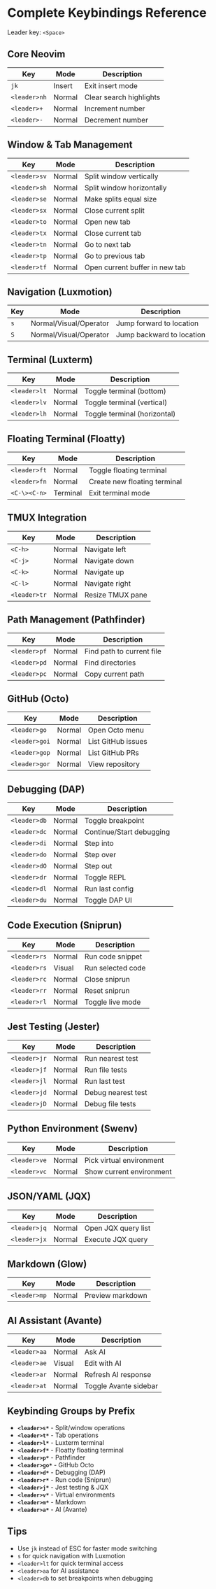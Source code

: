 # Complete Keybindings Reference

Leader key: `<Space>`

## Core Neovim

| Key | Mode | Description |
|-----|------|-------------|
| `jk` | Insert | Exit insert mode |
| `<leader>nh` | Normal | Clear search highlights |
| `<leader>+` | Normal | Increment number |
| `<leader>-` | Normal | Decrement number |

## Window & Tab Management

| Key | Mode | Description |
|-----|------|-------------|
| `<leader>sv` | Normal | Split window vertically |
| `<leader>sh` | Normal | Split window horizontally |
| `<leader>se` | Normal | Make splits equal size |
| `<leader>sx` | Normal | Close current split |
| `<leader>to` | Normal | Open new tab |
| `<leader>tx` | Normal | Close current tab |
| `<leader>tn` | Normal | Go to next tab |
| `<leader>tp` | Normal | Go to previous tab |
| `<leader>tf` | Normal | Open current buffer in new tab |

## Navigation (Luxmotion)

| Key | Mode | Description |
|-----|------|-------------|
| `s` | Normal/Visual/Operator | Jump forward to location |
| `S` | Normal/Visual/Operator | Jump backward to location |

## Terminal (Luxterm)

| Key | Mode | Description |
|-----|------|-------------|
| `<leader>lt` | Normal | Toggle terminal (bottom) |
| `<leader>lv` | Normal | Toggle terminal (vertical) |
| `<leader>lh` | Normal | Toggle terminal (horizontal) |

## Floating Terminal (Floatty)

| Key | Mode | Description |
|-----|------|-------------|
| `<leader>ft` | Normal | Toggle floating terminal |
| `<leader>fn` | Normal | Create new floating terminal |
| `<C-\><C-n>` | Terminal | Exit terminal mode |

## TMUX Integration

| Key | Mode | Description |
|-----|------|-------------|
| `<C-h>` | Normal | Navigate left |
| `<C-j>` | Normal | Navigate down |
| `<C-k>` | Normal | Navigate up |
| `<C-l>` | Normal | Navigate right |
| `<leader>tr` | Normal | Resize TMUX pane |

## Path Management (Pathfinder)

| Key | Mode | Description |
|-----|------|-------------|
| `<leader>pf` | Normal | Find path to current file |
| `<leader>pd` | Normal | Find directories |
| `<leader>pc` | Normal | Copy current path |

## GitHub (Octo)

| Key | Mode | Description |
|-----|------|-------------|
| `<leader>go` | Normal | Open Octo menu |
| `<leader>goi` | Normal | List GitHub issues |
| `<leader>gop` | Normal | List GitHub PRs |
| `<leader>gor` | Normal | View repository |

## Debugging (DAP)

| Key | Mode | Description |
|-----|------|-------------|
| `<leader>db` | Normal | Toggle breakpoint |
| `<leader>dc` | Normal | Continue/Start debugging |
| `<leader>di` | Normal | Step into |
| `<leader>do` | Normal | Step over |
| `<leader>dO` | Normal | Step out |
| `<leader>dr` | Normal | Toggle REPL |
| `<leader>dl` | Normal | Run last config |
| `<leader>du` | Normal | Toggle DAP UI |

## Code Execution (Sniprun)

| Key | Mode | Description |
|-----|------|-------------|
| `<leader>rs` | Normal | Run code snippet |
| `<leader>rs` | Visual | Run selected code |
| `<leader>rc` | Normal | Close sniprun |
| `<leader>rr` | Normal | Reset sniprun |
| `<leader>rl` | Normal | Toggle live mode |

## Jest Testing (Jester)

| Key | Mode | Description |
|-----|------|-------------|
| `<leader>jr` | Normal | Run nearest test |
| `<leader>jf` | Normal | Run file tests |
| `<leader>jl` | Normal | Run last test |
| `<leader>jd` | Normal | Debug nearest test |
| `<leader>jD` | Normal | Debug file tests |

## Python Environment (Swenv)

| Key | Mode | Description |
|-----|------|-------------|
| `<leader>ve` | Normal | Pick virtual environment |
| `<leader>vc` | Normal | Show current environment |

## JSON/YAML (JQX)

| Key | Mode | Description |
|-----|------|-------------|
| `<leader>jq` | Normal | Open JQX query list |
| `<leader>jx` | Normal | Execute JQX query |

## Markdown (Glow)

| Key | Mode | Description |
|-----|------|-------------|
| `<leader>mp` | Normal | Preview markdown |

## AI Assistant (Avante)

| Key | Mode | Description |
|-----|------|-------------|
| `<leader>aa` | Normal | Ask AI |
| `<leader>ae` | Visual | Edit with AI |
| `<leader>ar` | Normal | Refresh AI response |
| `<leader>at` | Normal | Toggle Avante sidebar |

## Keybinding Groups by Prefix

- **`<leader>s*`** - Split/window operations
- **`<leader>t*`** - Tab operations
- **`<leader>l*`** - Luxterm terminal
- **`<leader>f*`** - Floatty floating terminal
- **`<leader>p*`** - Pathfinder
- **`<leader>go*`** - GitHub Octo
- **`<leader>d*`** - Debugging (DAP)
- **`<leader>r*`** - Run code (Sniprun)
- **`<leader>j*`** - Jest testing & JQX
- **`<leader>v*`** - Virtual environments
- **`<leader>m*`** - Markdown
- **`<leader>a*`** - AI (Avante)

## Tips

- Use `jk` instead of ESC for faster mode switching
- `s` for quick navigation with Luxmotion
- `<leader>lt` for quick terminal access
- `<leader>aa` for AI assistance
- `<leader>db` to set breakpoints when debugging
